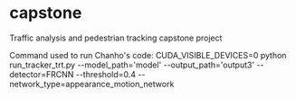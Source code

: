 # capstone
Traffic analysis and pedestrian tracking capstone project

Command used to run Chanho's code:
CUDA_VISIBLE_DEVICES=0 python run_tracker_trt.py --model_path='model' --output_path='output3' --detector=FRCNN --threshold=0.4 --network_type=appearance_motion_network
